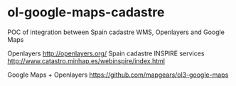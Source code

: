 # ol-google-maps-cadastre

POC of integration between Spain cadastre WMS, Openlayers and Google Maps

Openlayers http://openlayers.org/
Spain cadastre INSPIRE services http://www.catastro.minhap.es/webinspire/index.html

Google Maps + Openlayers https://github.com/mapgears/ol3-google-maps
